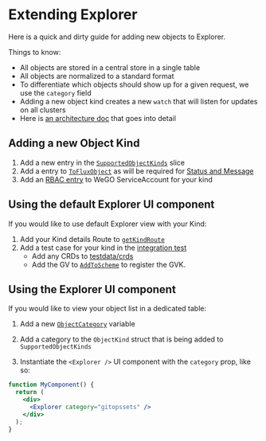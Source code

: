 # Extending Explorer

Here is a quick and dirty guide for adding new objects to Explorer.

Things to know:

- All objects are stored in a central store in a single table
- All objects are normalized to a standard format
- To differentiate which objects should show up for a given request, we use the `category` field
- Adding a new object kind creates a new `watch` that will listen for updates on all clusters
- Here is [an architecture doc](https://github.com/weaveworks/weave-gitops-enterprise/blob/main/docs/architecture/explore.md) that goes into detail

## Adding a new Object Kind

1. Add a new entry in the [`SupportedObjectKinds`](https://github.com/weaveworks/weave-gitops-enterprise/blob/253256c16c777b0d488ca0ba8068b8f80b1b4c07/pkg/query/configuration/objectkind.go#L119) slice
2. Add a entry to [`ToFluxObject`](https://github.com/weaveworks/weave-gitops-enterprise/blob/f36d549b6010afbd3c086c4955637586629ec589/pkg/query/configuration/objectkind.go#L284) as will be required 
for [Status and Message](https://github.com/weaveworks/weave-gitops-enterprise/blob/f36d549b6010afbd3c086c4955637586629ec589/pkg/query/internal/models/object.go#L113C1-L129)
3. Add an [RBAC entry](https://github.com/weaveworks/weave-gitops-enterprise/blob/9101b60a487e1f999b4e988e9ca27bdde4ac7538/charts/mccp/templates/clusters-service/collector.yaml#L13) to WeGO ServiceAccount for your kind

## Using the default Explorer UI component

If you would like to use default Explorer view with your Kind:

1. Add your Kind details Route to [`getKindRoute`](https://github.com/weaveworks/weave-gitops-enterprise/blob/f36d549b6010afbd3c086c4955637586629ec589/ui-cra/src/utils/nav.ts#L3)
2. Add a test case for your kind in the [integration test](https://github.com/weaveworks/weave-gitops-enterprise/blob/main/pkg/query/server/server_integration_test.go#L44)
   - Add any CRDs to [testdata/crds](../pkg/query/server/testdata/crds)
   - Add the GV to [`AddToScheme`](../pkg/query/server/suite_test.go) to register the GVK.
   
## Using the Explorer UI component

If you would like to view your object list in a dedicated table:

1. Add a new [`ObjectCategory`](https://github.com/weaveworks/weave-gitops-enterprise/blob/253256c16c777b0d488ca0ba8068b8f80b1b4c07/pkg/query/internal/models/object.go#L13) variable
2. Add a category to the `ObjectKind` struct that is being added to `SupportedObjectKinds`

3. Instantiate the `<Explorer />` UI component with the `category` prop, like so:

```jsx
function MyComponent() {
  return (
    <div>
      <Explorer category="gitopssets" />
    </div>
  );
}
```

